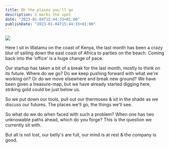 ```yaml
---
title: Oh the places you'll go
description: X marks the spot
date: "2023-01-04T15:44:33+01:00"
publishDate: "2023-01-04T15:44:33+01:00"
---
```


![](/images/posts/watamu_jan_2023.jpg)

Here I sit in Watamu on the coast of Kenya, the last month has been a crazy blur of sailing down the east coast of Africa to parties on the beach. Coming back into the 'office' is a huge change of pace.

Our startup has taken a bit of a break for the last month, mostly to think on its future. Where do we go? Do we keep pushing forward with what we're working on? Or do we move elsewhere and break new ground? We have been given a treasure-map, but we have already started digging here, striking gold could be just below us.

So we put down our tools, pull out our thermoses & sit in the shade as we discuss our futures. The places we'll go, the things we'll see.

So what do we do when faced with such a problem? When one has two unknowable paths ahead, which do you forge? This is the question we currently sit with.

But all is not lost, our belly's are full, our mind is at rest & the company is good.